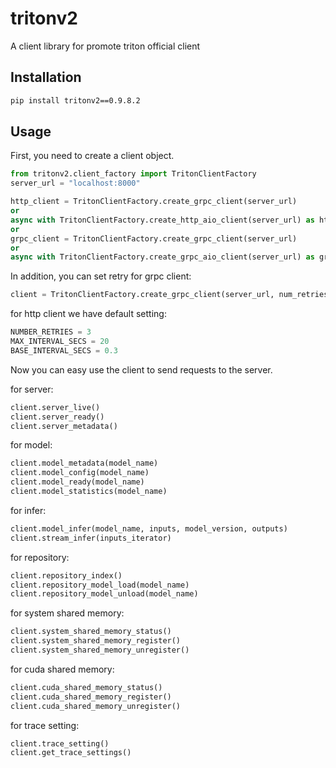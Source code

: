 # tritonv2
A client library for promote triton official client

## Installation

```bash
pip install tritonv2==0.9.8.2
```

## Usage

First, you need to create a client object.

```python
from tritonv2.client_factory import TritonClientFactory
server_url = "localhost:8000"

http_client = TritonClientFactory.create_grpc_client(server_url)
or
async with TritonClientFactory.create_http_aio_client(server_url) as http_aio_client
or 
grpc_client = TritonClientFactory.create_grpc_client(server_url)
or
async with TritonClientFactory.create_grpc_aio_client(server_url) as grpc_aio_client
```
In addition, you can set retry for grpc client:<br>
```python
client = TritonClientFactory.create_grpc_client(server_url, num_retries=3,max_interval_secs=20,base_interval_secs=0.3)
```
for http client we have default setting:<br>
```python
NUMBER_RETRIES = 3
MAX_INTERVAL_SECS = 20
BASE_INTERVAL_SECS = 0.3
```

Now you can easy use the client to send requests to the server.

for server:

```python
client.server_live()
client.server_ready()
client.server_metadata()
```

for model:

```python
client.model_metadata(model_name)
client.model_config(model_name)
client.model_ready(model_name)
client.model_statistics(model_name)
```

for infer:
```python
client.model_infer(model_name, inputs, model_version, outputs)
client.stream_infer(inputs_iterator)
```

for repository:
```python
client.repository_index()
client.repository_model_load(model_name)
client.repository_model_unload(model_name)
```

for system shared memory:
```python
client.system_shared_memory_status()
client.system_shared_memory_register()
client.system_shared_memory_unregister()
```

for cuda shared memory:
```python
client.cuda_shared_memory_status()
client.cuda_shared_memory_register()
client.cuda_shared_memory_unregister()
```

for trace setting:
```python
client.trace_setting()
client.get_trace_settings()
```



